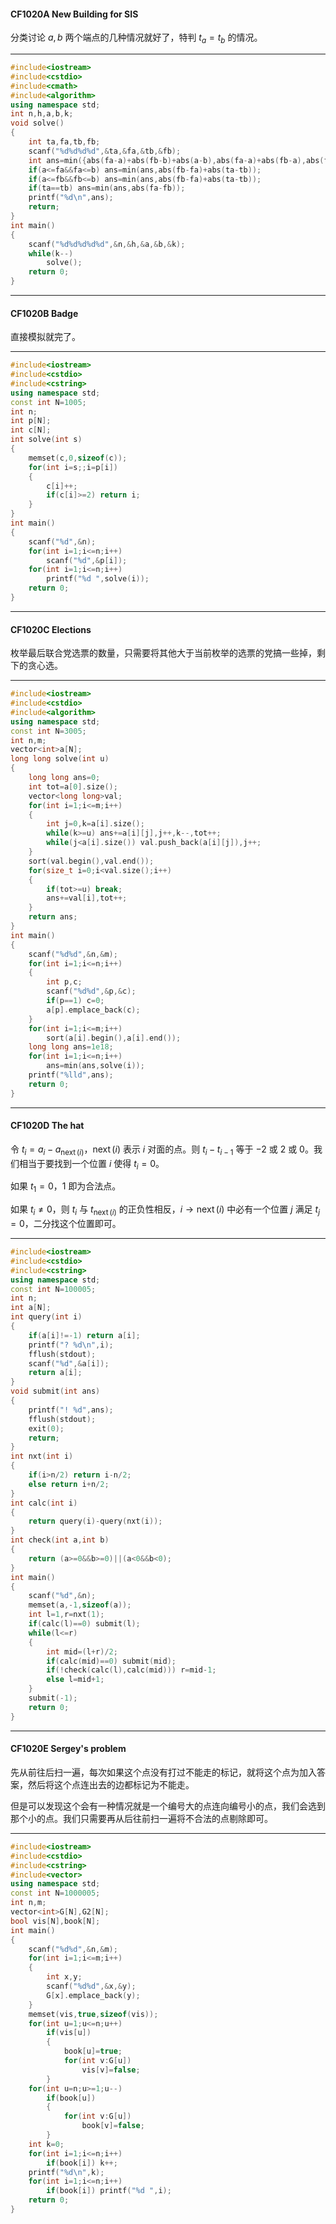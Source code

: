 #### CF1020A New Building for SIS
分类讨论 $a,b$ 两个端点的几种情况就好了，特判 $t_a=t_b$ 的情况。

------------

```cpp
#include<iostream>
#include<cstdio>
#include<cmath>
#include<algorithm>
using namespace std;
int n,h,a,b,k;
void solve()
{
	int ta,fa,tb,fb;
	scanf("%d%d%d%d",&ta,&fa,&tb,&fb);
	int ans=min({abs(fa-a)+abs(fb-b)+abs(a-b),abs(fa-a)+abs(fb-a),abs(fa-b)+abs(fb-a)+abs(a-b),abs(fa-b)+abs(fb-b)})+abs(ta-tb);
	if(a<=fa&&fa<=b) ans=min(ans,abs(fb-fa)+abs(ta-tb));
	if(a<=fb&&fb<=b) ans=min(ans,abs(fb-fa)+abs(ta-tb));
	if(ta==tb) ans=min(ans,abs(fa-fb));
	printf("%d\n",ans);
	return;
}
int main()
{
	scanf("%d%d%d%d%d",&n,&h,&a,&b,&k);
	while(k--)
		solve();
	return 0;
}
```

------------

#### CF1020B Badge
直接模拟就完了。

------------

```cpp
#include<iostream>
#include<cstdio>
#include<cstring>
using namespace std;
const int N=1005;
int n;
int p[N];
int c[N];
int solve(int s)
{
	memset(c,0,sizeof(c));
	for(int i=s;;i=p[i])
	{
		c[i]++;
		if(c[i]>=2) return i;
	}
}
int main()
{
	scanf("%d",&n);
	for(int i=1;i<=n;i++)
		scanf("%d",&p[i]);
	for(int i=1;i<=n;i++)
		printf("%d ",solve(i));
	return 0;
}
```

------------

#### CF1020C Elections
枚举最后联合党选票的数量，只需要将其他大于当前枚举的选票的党搞一些掉，剩下的贪心选。

------------

```cpp
#include<iostream>
#include<cstdio>
#include<algorithm>
using namespace std;
const int N=3005;
int n,m;
vector<int>a[N];
long long solve(int u)
{
	long long ans=0;
	int tot=a[0].size();
	vector<long long>val;
	for(int i=1;i<=m;i++)
	{
		int j=0,k=a[i].size();
		while(k>=u) ans+=a[i][j],j++,k--,tot++;
		while(j<a[i].size()) val.push_back(a[i][j]),j++;
	}
	sort(val.begin(),val.end());
	for(size_t i=0;i<val.size();i++)
	{
		if(tot>=u) break;
		ans+=val[i],tot++;
	}
	return ans;
}
int main()
{
	scanf("%d%d",&n,&m);
	for(int i=1;i<=n;i++)
	{
		int p,c;
		scanf("%d%d",&p,&c);
		if(p==1) c=0;
		a[p].emplace_back(c);
	}
	for(int i=1;i<=m;i++)
		sort(a[i].begin(),a[i].end());
	long long ans=1e18;
	for(int i=1;i<=n;i++)
		ans=min(ans,solve(i));
	printf("%lld",ans);
	return 0;
}
```

------------

#### CF1020D The hat
令 $t_i=a_i-a_{\operatorname{next}(i)}$，$\operatorname{next}(i)$ 表示 $i$ 对面的点。则 $t_i-t_{i-1}$ 等于 $-2$ 或 $2$ 或 $0$。我们相当于要找到一个位置 $i$ 使得 $t_i=0$。

如果 $t_1=0$，$1$ 即为合法点。

如果 $t_i\neq 0$，则 $t_i$ 与 $t_{\operatorname{next}(i)}$ 的正负性相反，$i\to \operatorname{next}(i)$ 中必有一个位置 $j$ 满足 $t_j=0$，二分找这个位置即可。

------------

```cpp
#include<iostream>
#include<cstdio>
#include<cstring>
using namespace std;
const int N=100005;
int n;
int a[N];
int query(int i)
{
	if(a[i]!=-1) return a[i];
	printf("? %d\n",i);
	fflush(stdout);
	scanf("%d",&a[i]);
	return a[i];
}
void submit(int ans)
{
	printf("! %d",ans);
	fflush(stdout);
	exit(0);
	return;
}
int nxt(int i)
{
	if(i>n/2) return i-n/2;
	else return i+n/2;
}
int calc(int i)
{
	return query(i)-query(nxt(i));
}
int check(int a,int b)
{
	return (a>=0&&b>=0)||(a<0&&b<0);
}
int main()
{
	scanf("%d",&n);
	memset(a,-1,sizeof(a));
	int l=1,r=nxt(1);
	if(calc(l)==0) submit(l);
	while(l<=r)
	{
		int mid=(l+r)/2;
		if(calc(mid)==0) submit(mid);
		if(!check(calc(l),calc(mid))) r=mid-1;
		else l=mid+1;
	}
	submit(-1);
	return 0;
}
```

------------

#### CF1020E Sergey's problem
先从前往后扫一遍，每次如果这个点没有打过不能走的标记，就将这个点为加入答案，然后将这个点连出去的边都标记为不能走。

但是可以发现这个会有一种情况就是一个编号大的点连向编号小的点，我们会选到那个小的点。我们只需要再从后往前扫一遍将不合法的点剔除即可。

------------

```cpp
#include<iostream>
#include<cstdio>
#include<cstring>
#include<vector>
using namespace std;
const int N=1000005;
int n,m;
vector<int>G[N],G2[N];
bool vis[N],book[N];
int main()
{
	scanf("%d%d",&n,&m);
	for(int i=1;i<=m;i++)
	{
		int x,y;
		scanf("%d%d",&x,&y);
		G[x].emplace_back(y);
	}
	memset(vis,true,sizeof(vis));
	for(int u=1;u<=n;u++)
		if(vis[u])
		{
			book[u]=true;
			for(int v:G[u])
				vis[v]=false;
		}
	for(int u=n;u>=1;u--)
		if(book[u])
		{
			for(int v:G[u])
				book[v]=false;
		}
	int k=0;
	for(int i=1;i<=n;i++)
		if(book[i]) k++;
	printf("%d\n",k);
	for(int i=1;i<=n;i++)
		if(book[i]) printf("%d ",i);
	return 0;
}
```